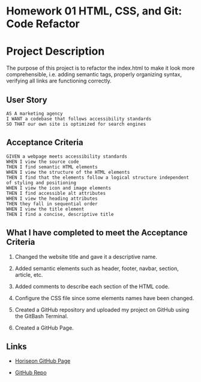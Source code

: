 # Homework 01 HTML, CSS, and Git: Code Refactor 

# Project Description

The purpose of this project is to refactor the index.html to make it look more comprehensible, i.e. adding semantic tags, properly organizing syntax, verifying all links are functioning correctly. 


## User Story

```
AS A marketing agency
I WANT a codebase that follows accessibility standards
SO THAT our own site is optimized for search engines
```

## Acceptance Criteria

```
GIVEN a webpage meets accessibility standards
WHEN I view the source code
THEN I find semantic HTML elements
WHEN I view the structure of the HTML elements
THEN I find that the elements follow a logical structure independent of styling and positioning
WHEN I view the icon and image elements
THEN I find accessible alt attributes
WHEN I view the heading attributes
THEN they fall in sequential order
WHEN I view the title element
THEN I find a concise, descriptive title
```

## What I have completed to meet the Acceptance Criteria

1. Changed the website title and gave it a descriptive name.

2. Added semantic elements such as header, footer, navbar, section, article, etc.

3. Added comments to describe each section of the HTML code.

4. Configure the CSS file since some elements names have been changed.

5. Created a GitHub repository and uploaded my project on GitHub using the GitBash Terminal.

6. Created a GitHub Page. 

## Links

* [Horiseon GitHub Page](https://ilavine.github.io/code-refactoring-Horiseon/)

* [GitHub Repo](https://github.com/ilavine/code-refactoring-Horiseon)

